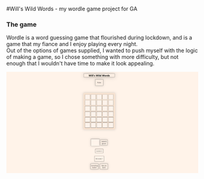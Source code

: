 #Will's Wild Words - my wordle game project for GA

### The game
Wordle is a word guessing game that flourished during lockdown, and is a game that my fiance and I enjoy playing every night.  <br>
Out of the options of games supplied, I wanted to push myself with the logic of making a game, so I chose something with more difficulty, but not enough that I wouldn't have time to make it look appealing.

![image of game](./images/SSH%201.png)


